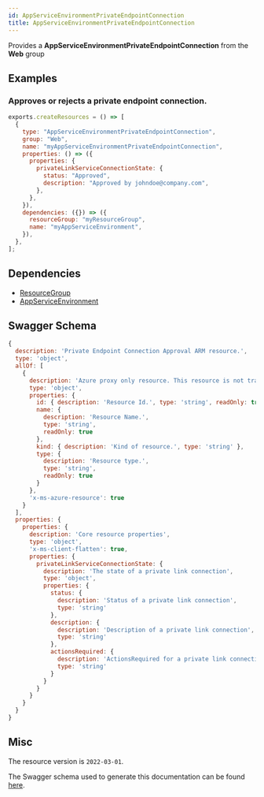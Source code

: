 ```yaml
---
id: AppServiceEnvironmentPrivateEndpointConnection
title: AppServiceEnvironmentPrivateEndpointConnection
---
```

Provides a **AppServiceEnvironmentPrivateEndpointConnection** from the **Web** group
## Examples
### Approves or rejects a private endpoint connection.
```js
exports.createResources = () => [
  {
    type: "AppServiceEnvironmentPrivateEndpointConnection",
    group: "Web",
    name: "myAppServiceEnvironmentPrivateEndpointConnection",
    properties: () => ({
      properties: {
        privateLinkServiceConnectionState: {
          status: "Approved",
          description: "Approved by johndoe@company.com",
        },
      },
    }),
    dependencies: ({}) => ({
      resourceGroup: "myResourceGroup",
      name: "myAppServiceEnvironment",
    }),
  },
];

```
## Dependencies
- [ResourceGroup](../Resources/ResourceGroup.md)
- [AppServiceEnvironment](../Web/AppServiceEnvironment.md)
## Swagger Schema
```js
{
  description: 'Private Endpoint Connection Approval ARM resource.',
  type: 'object',
  allOf: [
    {
      description: 'Azure proxy only resource. This resource is not tracked by Azure Resource Manager.',
      type: 'object',
      properties: {
        id: { description: 'Resource Id.', type: 'string', readOnly: true },
        name: {
          description: 'Resource Name.',
          type: 'string',
          readOnly: true
        },
        kind: { description: 'Kind of resource.', type: 'string' },
        type: {
          description: 'Resource type.',
          type: 'string',
          readOnly: true
        }
      },
      'x-ms-azure-resource': true
    }
  ],
  properties: {
    properties: {
      description: 'Core resource properties',
      type: 'object',
      'x-ms-client-flatten': true,
      properties: {
        privateLinkServiceConnectionState: {
          description: 'The state of a private link connection',
          type: 'object',
          properties: {
            status: {
              description: 'Status of a private link connection',
              type: 'string'
            },
            description: {
              description: 'Description of a private link connection',
              type: 'string'
            },
            actionsRequired: {
              description: 'ActionsRequired for a private link connection',
              type: 'string'
            }
          }
        }
      }
    }
  }
}
```
## Misc
The resource version is `2022-03-01`.

The Swagger schema used to generate this documentation can be found [here](https://github.com/Azure/azure-rest-api-specs/tree/main/specification/web/resource-manager/Microsoft.Web/stable/2022-03-01/AppServiceEnvironments.json).
